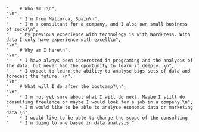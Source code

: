 
    "    # Who am I\n",
    "\n",
    "    * I'm from Mallorca, Spain\n",
    "    * I'm a consultant for a company, and I also own small business of socks\n",
    "    * My previous experience with technology is with WordPress. With data I only have experience with excell\n",
    "\n",
    "    # Why am I here\n",
    "\n",
    "    * I have always been interested in programing and the analysis of the data, but never had the oportunity to learn it deeply. \n",
    "    * I expect to learn the ability to analyse bigs sets of data and forecast the future. \n",
    "\n",
    "    # What will I do after the bootcamp?\n",
    "\n",
    "    * I'm not yet sure about what I will do next. Maybe I still do consulting freelance or maybe I would look for a job in a company.\n",
    "    * I'm would like to be able to analyse economic data or marketing data.\n",
    "    * I would like to be able to change the scope of the consulting 
    "    * I'm doing to one based in data analysis."
